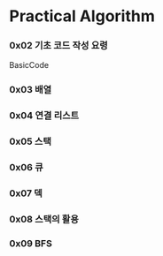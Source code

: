 # Practical Algorithm

### 0x02 기초 코드 작성 요령

BasicCode

### 0x03 배열

### 0x04 연결 리스트

### 0x05 스택

### 0x06 큐

### 0x07 덱

### 0x08 스택의 활용

### 0x09 BFS
